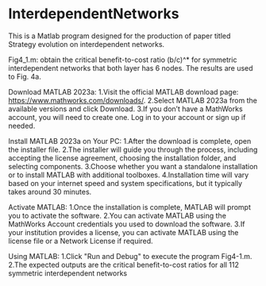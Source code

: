 # InterdependentNetworks
This is a Matlab program designed for the production of paper titled Strategy evolution on interdependent networks.


Fig4_1.m:   obtain the critical benefit-to-cost ratio (b/c)^* for symmetric interdependent networks that both layer has 6 nodes. The results are used to Fig. 4a.


Download MATLAB 2023a:
1.Visit the official MATLAB download page: https://www.mathworks.com/downloads/.
2.Select MATLAB 2023a from the available versions and click Download.
3.If you don’t have a MathWorks account, you will need to create one. Log in to your account or sign up if needed.

Install MATLAB 2023a on Your PC:
1.After the download is complete, open the installer file.
2.The installer will guide you through the process, including accepting the license agreement, choosing the installation folder, and selecting components.
3.Choose whether you want a standalone installation or to install MATLAB with additional toolboxes.
4.Installation time will vary based on your internet speed and system specifications, but it typically takes around 30 minutes.

Activate MATLAB:
1.Once the installation is complete, MATLAB will prompt you to activate the software.
2.You can activate MATLAB using the MathWorks Account credentials you used to download the software.
3.If your institution provides a license, you can activate MATLAB using the license file or a Network License if required.

Using MATLAB:
1.Click "Run and Debug" to execute the program Fig4-1.m.
2.The expected outputs are the critical benefit-to-cost ratios for all 112 symmetric interdependent networks

